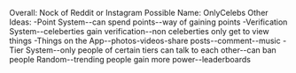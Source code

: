 Overall: Nock of Reddit or Instagram
Possible Name: OnlyCelebs
Other Ideas:
-Point System--can spend points--way of gaining points
-Verification System--celeberties gain verification--non celeberties only get to view things
-Things on the App--photos-videos-share posts--comment--music
-Tier System--only people of certain tiers can talk to each other--can ban people
Random--trending people gain more power--leaderboards
